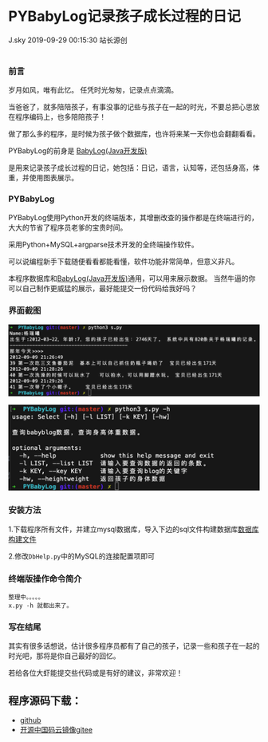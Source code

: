 <div class="blog-article">
<h1 class="title">PYBabyLog记录孩子成长过程的日记</h1>
<span class="author">J.sky</span>
<span class="time">2019-09-29 00:15:30</span>
<span class="tag">站长源创</span>
</div>
</br>

### 前言

岁月如风，唯有此忆。 任凭时光匆匆，记录点点滴滴。 

当爸爸了，就多陪陪孩子，有事没事的记些与孩子在一起的时光，不要总把心思放在程序编码上，也多陪陪孩子！

做了那么多的程序，是时候为孩子做个数据库，也许将来某一天你也会翻翻看看。

PYBabyLog的前身是 [BabyLog(Java开发版)](https://gitee.com/J_Sky/babylog)

是用来记录孩子成长过程的日记，她包括：日记，语言，认知等，还包括身高，体重，并使用图表展示。

### PYBabyLog

PYBabyLog使用Python开发的终端版本，其增删改查的操作都是在终端进行的，大大的节省了程序员老爹的宝贵时间。

采用Python+MySQL+argparse技术开发的全终端操作软件。

可以说编程新手下载随便看看都能看懂，软件功能非常简单，但意义非凡。

本程序数据库和[BabyLog(Java开发版)](https://gitee.com/J_Sky/babylog)通用，可以用来展示数据。
当然牛逼的你可以自己制作更威猛的展示，最好能提交一份代码给我好吗？

### 界面截图

![输入图片说明](assets/images/media/upload/2019/09/Snip20190928_2.png)


![输入图片说明](assets/images/media/upload/2019/09/Snip20190928_3.png)

### 安装方法


1.下载程序所有文件，并建立mysql数据库，导入下边的sql文件构建数据库[数据库构建文件](https://gitee.com/J_Sky/babylog/blob/master/doc/mybaby.sql)

2.修改`DbHelp.py`中的MySQL的连接配置项即可

### 终端版操作命令简介

```
整理中。。。。。
x.py -h 就都出来了。
```

### 写在结尾

其实有很多话想说，估计很多程序员都有了自己的孩子，记录一些和孩子在一起的时光吧，那将是你自己最好的回忆。

若给各位大虾能提交些代码或是有好的建议，非常欢迎！

## 程序源码下载：

+ [github](https://github.com/bosichong/PYBabyLog)
+ [开源中国码云镜像gitee](https://gitee.com/J_Sky/PYBabyLog)